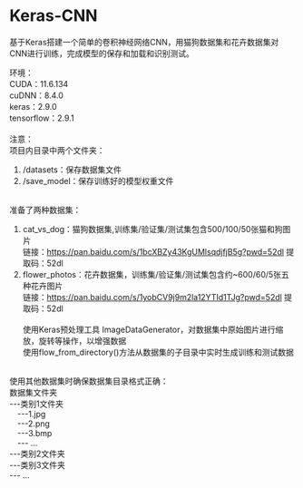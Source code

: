 # Keras-CNN
基于Keras搭建一个简单的卷积神经网络CNN，用猫狗数据集和花卉数据集对CNN进行训练，完成模型的保存和加载和识别测试。<br />

环境：<br />
CUDA：11.6.134<br />
cuDNN：8.4.0<br />
keras：2.9.0<br />
tensorflow：2.9.1<br /><br />
注意：<br />
项目内目录中两个文件夹：<br />
1. /datasets：保存数据集文件<br />
2. /save_model：保存训练好的模型权重文件<br /><br />

准备了两种数据集：<br />
1. cat_vs_dog：猫狗数据集,训练集/验证集/测试集包含500/100/50张猫和狗图片 <br />
链接：https://pan.baidu.com/s/1bcXBZy43KgUMlsqdjfjB5g?pwd=52dl 提取码：52dl<br />
3. flower_photos：花卉数据集，训练集/验证集/测试集包含约~600/60/5张五种花卉图片 <br />
链接：https://pan.baidu.com/s/1yobCV9j9m2la12YTId1TJg?pwd=52dl 提取码：52dl<br /><br />
使用Keras预处理工具 ImageDataGenerator，对数据集中原始图片进行缩放，旋转等操作，以增强数据<br />
使用flow_from_directory()方法从数据集的子目录中实时生成训练和测试数据<br /><br />

使用其他数据集时确保数据集目录格式正确：<br />
数据集文件夹<br />
---类别1文件夹<br />
&emsp;---1.jpg<br />
&emsp;---2.png<br />
&emsp;---3.bmp<br />
&emsp;--- ...<br />
---类别2文件夹<br />
---类别3文件夹<br />
--- ...
